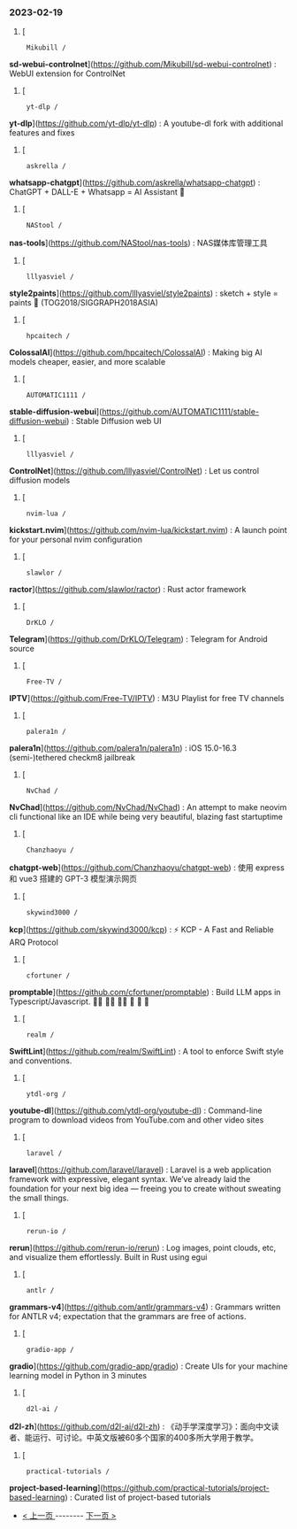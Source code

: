 ### 2023-02-19 
1. [
    

        Mikubill /
**sd-webui-controlnet**](https://github.com/Mikubill/sd-webui-controlnet) : WebUI extension for ControlNet
1. [
    

        yt-dlp /
**yt-dlp**](https://github.com/yt-dlp/yt-dlp) : A youtube-dl fork with additional features and fixes
1. [
    

        askrella /
**whatsapp-chatgpt**](https://github.com/askrella/whatsapp-chatgpt) : ChatGPT + DALL-E + Whatsapp = AI Assistant 🚀
1. [
    

        NAStool /
**nas-tools**](https://github.com/NAStool/nas-tools) : NAS媒体库管理工具
1. [
    

        lllyasviel /
**style2paints**](https://github.com/lllyasviel/style2paints) : sketch + style = paints 🎨 (TOG2018/SIGGRAPH2018ASIA)
1. [
    

        hpcaitech /
**ColossalAI**](https://github.com/hpcaitech/ColossalAI) : Making big AI models cheaper, easier, and more scalable
1. [
    

        AUTOMATIC1111 /
**stable-diffusion-webui**](https://github.com/AUTOMATIC1111/stable-diffusion-webui) : Stable Diffusion web UI
1. [
    

        lllyasviel /
**ControlNet**](https://github.com/lllyasviel/ControlNet) : Let us control diffusion models
1. [
    

        nvim-lua /
**kickstart.nvim**](https://github.com/nvim-lua/kickstart.nvim) : A launch point for your personal nvim configuration
1. [
    

        slawlor /
**ractor**](https://github.com/slawlor/ractor) : Rust actor framework
1. [
    

        DrKLO /
**Telegram**](https://github.com/DrKLO/Telegram) : Telegram for Android source
1. [
    

        Free-TV /
**IPTV**](https://github.com/Free-TV/IPTV) : M3U Playlist for free TV channels
1. [
    

        palera1n /
**palera1n**](https://github.com/palera1n/palera1n) : iOS 15.0-16.3 (semi-)tethered checkm8 jailbreak
1. [
    

        NvChad /
**NvChad**](https://github.com/NvChad/NvChad) : An attempt to make neovim cli functional like an IDE while being very beautiful, blazing fast startuptime
1. [
    

        Chanzhaoyu /
**chatgpt-web**](https://github.com/Chanzhaoyu/chatgpt-web) : 使用 express 和 vue3 搭建的 GPT-3 模型演示网页
1. [
    

        skywind3000 /
**kcp**](https://github.com/skywind3000/kcp) : ⚡ KCP - A Fast and Reliable ARQ Protocol
1. [
    

        cfortuner /
**promptable**](https://github.com/cfortuner/promptable) : Build LLM apps in Typescript/Javascript. 🧑‍💻 🧑‍💻 🧑‍💻 🚀 🚀 🚀
1. [
    

        realm /
**SwiftLint**](https://github.com/realm/SwiftLint) : A tool to enforce Swift style and conventions.
1. [
    

        ytdl-org /
**youtube-dl**](https://github.com/ytdl-org/youtube-dl) : Command-line program to download videos from YouTube.com and other video sites
1. [
    

        laravel /
**laravel**](https://github.com/laravel/laravel) : Laravel is a web application framework with expressive, elegant syntax. We’ve already laid the foundation for your next big idea — freeing you to create without sweating the small things.
1. [
    

        rerun-io /
**rerun**](https://github.com/rerun-io/rerun) : Log images, point clouds, etc, and visualize them effortlessly. Built in Rust using egui
1. [
    

        antlr /
**grammars-v4**](https://github.com/antlr/grammars-v4) : Grammars written for ANTLR v4; expectation that the grammars are free of actions.
1. [
    

        gradio-app /
**gradio**](https://github.com/gradio-app/gradio) : Create UIs for your machine learning model in Python in 3 minutes
1. [
    

        d2l-ai /
**d2l-zh**](https://github.com/d2l-ai/d2l-zh) : 《动手学深度学习》：面向中文读者、能运行、可讨论。中英文版被60多个国家的400多所大学用于教学。
1. [
    

        practical-tutorials /
**project-based-learning**](https://github.com/practical-tutorials/project-based-learning) : Curated list of project-based tutorials 

- [ < 上一页 ](https://github.com/able8/github-trending-daily-record/blob/master/2023-02-18.md) -------- [ 下一页 > ](https://github.com/able8/github-trending-daily-record/blob/master/2023-02-20.md)